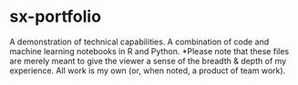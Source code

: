 # sx-portfolio
A demonstration of technical capabilities. A combination of code and machine learning notebooks in R and Python.
*Please note that these files are merely meant to give the viewer a sense of the breadth & depth of my experience. All work is my own (or, when noted, a product of team work).
